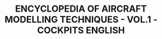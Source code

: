 ---
layout: product
title: "ENCYCLOPEDIA OF AIRCRAFT MODELLING TECHNIQUES - VOL.1 - COCKPITS ENGLISH"
price: "5000" 
desc: "Enciklopedija tom 1"
img_path: "/assets/img/A.MIG-6050.jpg"
brand: "AMMO"
available: false
special_offer: false
new: false
soon: false
cat: "090000"
subcat: "090100"
subsubcat: "090101"
sifra: "A.MIG-6050"
popular: false
---